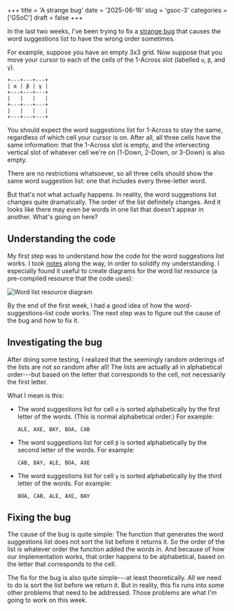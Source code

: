 +++
title      = 'A strange bug'
date       = '2025-06-16'
slug       = 'gsoc-3'
categories = ['GSoC']
draft      = false
+++


In the last two weeks, I've been trying to fix a [strange bug](https://gitlab.gnome.org/jrb/crosswords/-/issues/269) that causes the word suggestions list to have the wrong order sometimes.

For example, suppose you have an empty 3x3 grid. Now suppose that you move your cursor to each of the cells of the 1-Across slot (labelled `α`, `β`, and `γ`). 
```
+---+---+---+
| α | β | γ |
+---+---+---+
|   |   |   |
+---+---+---+
|   |   |   |
+---+---+---+
```

You should expect the word suggestions list for 1-Across to stay the same, regardless of which cell your cursor is on. After all, all three cells have the same information: that the 1-Across slot is empty, and the intersecting vertical slot of whatever cell we're on (1-Down, 2-Down, or 3-Down) is also empty.

There are no restrictions whatsoever, so all three cells should show the same word suggestion list: one that includes every three-letter word.

But that's not what actually happens. In reality, the word suggestions list changes quite dramatically. The order of the list definitely changes. And it looks like there may even be words in one list that doesn't appear in another. What's going on here?


## Understanding the code

My first step was to understand how the code for the word suggestions list works. I took [notes](https://pad.gnome.org/s/R5IvXtNwS#Intersection-code-notes) along the way, in order to solidify my understanding. I especially found it useful to create diagrams for the word list resource (a pre-compiled resource that the code uses):

![Word list resource diagram](https://victorma.ca/posts/gsoc-3/diagram.png)

By the end of the first week, I had a good idea of how the word-suggestions-list code works. The next step was to figure out the cause of the bug and how to fix it.


## Investigating the bug

After doing some testing, I realized that the seemingly random orderings of the lists are not so random after all! The lists are actually all in alphabetical order---but based on the letter that corresponds to the cell, not necessarily the first letter.

What I mean is this:
* The word suggestions list for cell `α` is sorted alphabetically by the first letter of the words. (This is normal alphabetical order.) For example:
  ```
  ALE, AXE, BAY, BOA, CAB
  ```
* The word suggestions list for cell `β` is sorted alphabetically by the second letter of the words. For example:
  ```
  CAB, BAY, ALE, BOA, AXE
  ```
* The word suggestions list for cell `γ` is sorted alphabetically by the third letter of the words. For example:
  ```
  BOA, CAB, ALE, AXE, BAY
  ```


## Fixing the bug

The cause of the bug is quite simple: The function that generates the word suggestions list does not sort the list before it returns it. So the order of the list is whatever order the function added the words in. And because of how our implementation works, that order happens to be alphabetical, based on the letter that corresponds to the cell.

The fix for the bug is also quite simple---at least theoretically. All we need to do is sort the list before we return it. But in reality, this fix runs into some other problems that need to be addressed. Those problems are what I'm going to work on this week.